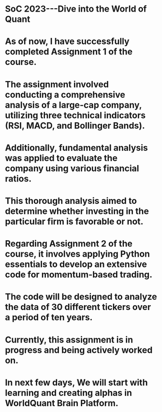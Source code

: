# SoC 2023---Dive into the World of Quant

# As of now, I have successfully completed Assignment 1 of the course. 
# The assignment involved conducting a comprehensive analysis of a large-cap company, utilizing three technical indicators (RSI, MACD, and Bollinger Bands). 
# Additionally, fundamental analysis was applied to evaluate the company using various financial ratios. 
# This thorough analysis aimed to determine whether investing in the particular firm is favorable or not.

# Regarding Assignment 2 of the course, it involves applying Python essentials to develop an extensive code for momentum-based trading. 
# The code will be designed to analyze the data of 30 different tickers over a period of ten years. 
# Currently, this assignment is in progress and being actively worked on.

# In next few days, We will start with learning and creating alphas in WorldQuant Brain Platform.
